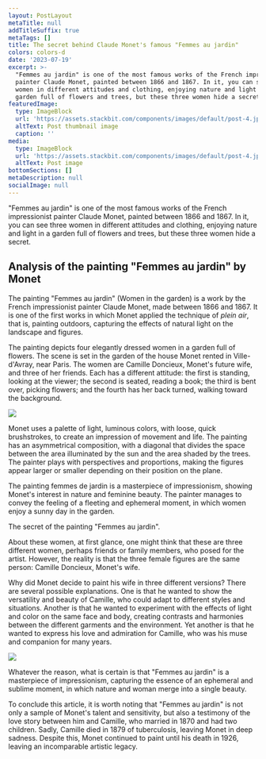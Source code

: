 ```yaml
---
layout: PostLayout
metaTitle: null
addTitleSuffix: true
metaTags: []
title: The secret behind Claude Monet's famous "Femmes au jardin"
colors: colors-d
date: '2023-07-19'
excerpt: >-
  "Femmes au jardin" is one of the most famous works of the French impressionist
  painter Claude Monet, painted between 1866 and 1867. In it, you can see three
  women in different attitudes and clothing, enjoying nature and light in a
  garden full of flowers and trees, but these three women hide a secret.
featuredImage:
  type: ImageBlock
  url: 'https://assets.stackbit.com/components/images/default/post-4.jpeg'
  altText: Post thumbnail image
  caption: ''
media:
  type: ImageBlock
  url: 'https://assets.stackbit.com/components/images/default/post-4.jpeg'
  altText: Post image
bottomSections: []
metaDescription: null
socialImage: null
---
```

"Femmes au jardin" is one of the most famous works of the French impressionist painter Claude Monet, painted between 1866 and 1867. In it, you can see three women in different attitudes and clothing, enjoying nature and light in a garden full of flowers and trees, but these three women hide a secret.

## Analysis of the painting "Femmes au jardin" by Monet

The painting "Femmes au jardin" (Women in the garden) is a work by the French impressionist painter Claude Monet, made between 1866 and 1867. It is one of the first works in which Monet applied the technique of *plein air*, that is, painting outdoors, capturing the effects of natural light on the landscape and figures.

The painting depicts four elegantly dressed women in a garden full of flowers. The scene is set in the garden of the house Monet rented in Ville-d'Avray, near Paris. The women are Camille Doncieux, Monet's future wife, and three of her friends. Each has a different attitude: the first is standing, looking at the viewer; the second is seated, reading a book; the third is bent over, picking flowers; and the fourth has her back turned, walking toward the background.

![](https://www.connaissancedesarts.com/wp-content/thumbnails/uploads/2021/07/cda21-monet-restauration-c2rmf-main-tt-width-1200-height-900-fill-0-crop-1-bgcolor-ffffff.jpg)

Monet uses a palette of light, luminous colors, with loose, quick brushstrokes, to create an impression of movement and life. The painting has an asymmetrical composition, with a diagonal that divides the space between the area illuminated by the sun and the area shaded by the trees. The painter plays with perspectives and proportions, making the figures appear larger or smaller depending on their position on the plane.

The painting femmes de jardin is a masterpiece of impressionism, showing Monet's interest in nature and feminine beauty. The painter manages to convey the feeling of a fleeting and ephemeral moment, in which women enjoy a sunny day in the garden.

The secret of the painting "Femmes au jardin".

About these women, at first glance, one might think that these are three different women, perhaps friends or family members, who posed for the artist. However, the reality is that the three female figures are the same person: Camille Doncieux, Monet's wife.

Why did Monet decide to paint his wife in three different versions? There are several possible explanations. One is that he wanted to show the versatility and beauty of Camille, who could adapt to different styles and situations. Another is that he wanted to experiment with the effects of light and color on the same face and body, creating contrasts and harmonies between the different garments and the environment. Yet another is that he wanted to express his love and admiration for Camille, who was his muse and companion for many years.

![](https://www.rivagedeboheme.fr/medias/images/femmes-au-jardin-detail2.jpg)

Whatever the reason, what is certain is that "Femmes au jardin" is a masterpiece of impressionism, capturing the essence of an ephemeral and sublime moment, in which nature and woman merge into a single beauty.

To conclude this article, it is worth noting that "Femmes au jardin" is not only a sample of Monet's talent and sensitivity, but also a testimony of the love story between him and Camille, who married in 1870 and had two children. Sadly, Camille died in 1879 of tuberculosis, leaving Monet in deep sadness. Despite this, Monet continued to paint until his death in 1926, leaving an incomparable artistic legacy.
